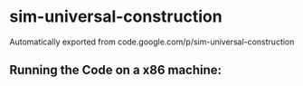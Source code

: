 # sim-universal-construction
Automatically exported from code.google.com/p/sim-universal-construction

## Running the Code on a x86 machine:
